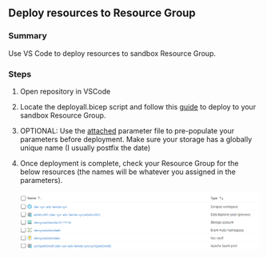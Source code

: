 ## Deploy resources to Resource Group
### Summary
Use VS Code to deploy resources to sandbox Resource Group.

### Steps
1) Open repository in VSCode
2) Locate the deployall.bicep script and follow this [guide](https://learn.microsoft.com/en-us/azure/azure-resource-manager/bicep/deploy-vscode) to deploy to your sandbox Resource Group.
3) OPTIONAL: Use the [attached](./../deploy/synapse.parameters.json) parameter file to pre-populate your parameters before deployment. Make sure your storage has a globally unique name (I usually postfix the date)
4) Once deployment is complete, check your Resource Group for the below resources (the names will be whatever you assigned in the parameters).

    ![](./../../images/python/deployedResources.png)

